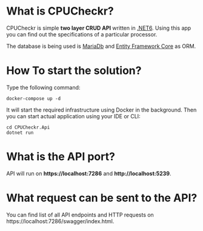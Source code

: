 # What is CPUCheckr?

CPUCheckr is simple **two layer CRUD API** written in [.NET6](https://dotnet.microsoft.com/en-us/download/dotnet/6.0). Using this app you can find out the specifications of a particular processor.

The database is being used is [MariaDb](https://mariadb.org/) and [Entity Framework Core](https://learn.microsoft.com/en-us/ef/core/) as ORM.

# How To start the solution?

Type the following command:

~~~
docker-compose up -d
~~~

It will start the required infrastructure using Docker in the background. Then you can start actual application using your IDE or CLI:

~~~
cd CPUCheckr.Api
dotnet run
~~~

# What is the API port?

API will run on **https://localhost:7286** and **http://localhost:5239**.

# What request can be sent to the API?

You can find list of all API endpoints and HTTP requests on https://localhost:7286/swagger/index.html.
